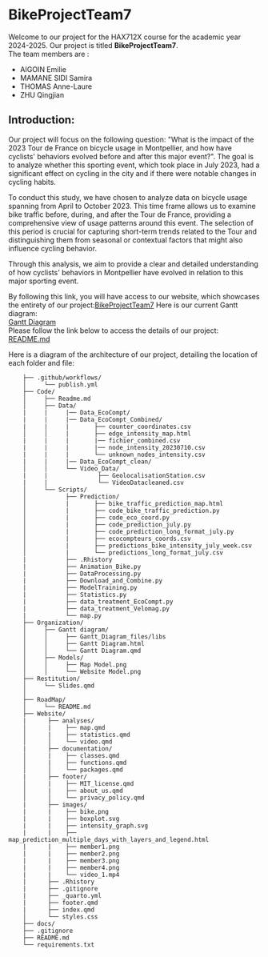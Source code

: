  # BikeProjectTeam7
Welcome to our project for the HAX712X course for the academic year 2024-2025.
Our project is titled **BikeProjectTeam7**.\
The team members are :
- AIGOIN Emilie
- MAMANE SIDI Samira
- THOMAS Anne-Laure
- ZHU Qingjian
## Introduction:  
Our project will focus on the following question: "What is the impact of the 2023 Tour de France on bicycle usage in Montpellier, and how have cyclists' behaviors evolved before and after this major event?". The goal is to analyze whether this sporting event, which took place in July 2023, had a significant effect on cycling in the city and if there were notable changes in cycling habits.

To conduct this study, we have chosen to analyze data on bicycle usage spanning from April to October 2023. This time frame allows us to examine bike traffic before, during, and after the Tour de France, providing a comprehensive view of usage patterns around this event. The selection of this period is crucial for capturing short-term trends related to the Tour and distinguishing them from seasonal or contextual factors that might also influence cycling behavior.

Through this analysis, we aim to provide a clear and detailed understanding of how cyclists' behaviors in Montpellier have evolved in relation to this major sporting event.

By following this link, you will have access to our website, which showcases the entirety of our project:[BikeProjectTeam7](https://emilieaig.github.io/BikeProjectTeam7/)
Here is our current Gantt diagram:  
[Gantt Diagram](https://emilieaig.github.io/BikeProjectTeam7/Organization/Gantt_Diagram/Gantt_Diagram.html)  
Please follow the link below to access the details of our project:  
[README.md](https://github.com/EmilieAig/BikeProjectTeam7/blob/main/RoadMap/README.md)  
 
Here is a diagram of the architecture of our project, detailing the location of each folder and file:

```BikeProjectTeam7/
    ├── .github/workflows/
    │     └── publish.yml
    ├── Code/ 
    │     ├── Readme.md
    │     ├── Data/
    |     |     |── Data_EcoCompt/
    |     |     |── Data_EcoCompt_Combined/
    |     |     |       ├── counter_coordinates.csv
    │     │     |       ├── edge_intensity_map.html
    |     |     |       |── fichier_combined.csv
    |     |     |       |── node_intensity_20230710.csv
    |     |     |       └── unknown_nodes_intensity.csv   
    |     |     |── Data_EcoCompt_clean/
    │     │     └── Video_Data/
    |     |              ├── GeolocalisationStation.csv
    |     |              └── VideoDatacleaned.csv
    │     └── Scripts/
    │           ├── Prediction/
    │           |       ├── bike_traffic_prediction_map.html
    │           |       ├── code_bike_traffic_prediction.py
    │           |       ├── code_eco_coord.py
    │           |       ├── code_prediction_july.py
    │           |       ├── code_prediction_long_format_july.py
    │           |       ├── ecocompteurs_coords.csv
    │           |       ├── predictions_bike_intensity_july_week.csv
    │           |       └── predictions_long_format_july.csv
    |           ├── .Rhistory
    |           ├── Animation_Bike.py
    |           ├── DataProcessing.py
    |           ├── Download_and_Combine.py
    |           ├── ModelTraining.py
    |           ├── Statistics.py
    |           ├── data_treatment_EcoCompt.py
    |           ├── data_treatment_Velomag.py  
    |           └── map.py
    ├── Organization/
    │     ├── Gantt diagram/
    │     │     ├── Gantt_Diagram_files/libs
    │     │     ├── Gantt Diagram.html
    │     │     └── Gantt Diagram.qmd
    │     ├── Models/
    │     │     ├── Map Model.png
    │     │     └── Website Model.png
    ├── Restitution/
    │     └── Slides.qmd
    │      
    ├── RoadMap/
    │     └── README.md
    ├── Website/
    |      ├── analyses/
    │      |    ├── map.qmd
    │      |    ├── statistics.qmd
    │      │    └── video.qmd
    |      ├── documentation/
    │      |    ├── classes.qmd
    │      |    ├── functions.qmd
    │      │    └── packages.qmd
    |      ├── footer/
    │      |    ├── MIT_license.qmd
    │      |    ├── about_us.qmd
    │      │    └── privacy_policy.qmd
    |      ├── images/
    |      |    ├── bike.png
    |      |    ├── boxplot.svg
    |      |    ├── intensity_graph.svg
    |      |    ├── map_prediction_multiple_days_with_layers_and_legend.html
    |      |    ├── member1.png
    |      |    ├── member2.png
    |      |    ├── member3.png
    |      |    ├── member4.png  
    |      |    └── video_1.mp4
    |      ├── .Rhistory
    |      ├── .gitignore
    |      ├── _quarto.yml
    |      ├── footer.qmd
    |      ├── index.qmd
    │      └── styles.css
    ├── docs/
    ├── .gitignore
    ├── README.md
    └── requirements.txt 
```